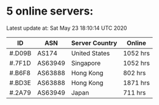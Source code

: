 # 5 online servers:

Latest update at: Sat May 23 18:10:14 UTC 2020

| ID | ASN | Server Country | Online |
| -- | --- | -------------- | ------ |
| #.D09B | AS174 | United States | 1052 hrs |
| #.7F1D | AS63949 | Singapore | 1052 hrs |
| #.B6F8 | AS63888 | Hong Kong | 802 hrs |
| #.BD3E | AS63888 | Hong Kong | 1871 hrs |
| #.2A79 | AS63949 | Japan | 711 hrs |

